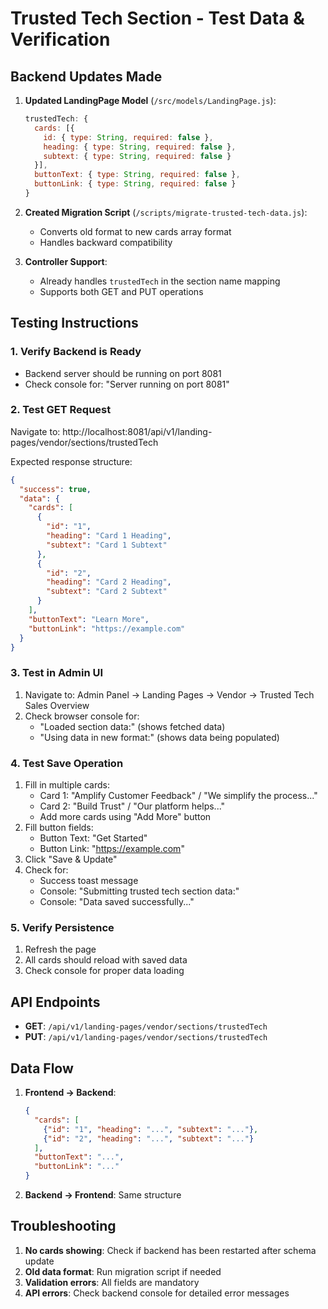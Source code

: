 # Trusted Tech Section - Test Data & Verification

## Backend Updates Made

1. **Updated LandingPage Model** (`/src/models/LandingPage.js`):
   ```javascript
   trustedTech: {
     cards: [{
       id: { type: String, required: false },
       heading: { type: String, required: false },
       subtext: { type: String, required: false }
     }],
     buttonText: { type: String, required: false },
     buttonLink: { type: String, required: false }
   }
   ```

2. **Created Migration Script** (`/scripts/migrate-trusted-tech-data.js`):
   - Converts old format to new cards array format
   - Handles backward compatibility

3. **Controller Support**:
   - Already handles `trustedTech` in the section name mapping
   - Supports both GET and PUT operations

## Testing Instructions

### 1. Verify Backend is Ready
- Backend server should be running on port 8081
- Check console for: "Server running on port 8081"

### 2. Test GET Request
Navigate to: http://localhost:8081/api/v1/landing-pages/vendor/sections/trustedTech

Expected response structure:
```json
{
  "success": true,
  "data": {
    "cards": [
      {
        "id": "1",
        "heading": "Card 1 Heading",
        "subtext": "Card 1 Subtext"
      },
      {
        "id": "2",
        "heading": "Card 2 Heading",
        "subtext": "Card 2 Subtext"
      }
    ],
    "buttonText": "Learn More",
    "buttonLink": "https://example.com"
  }
}
```

### 3. Test in Admin UI
1. Navigate to: Admin Panel → Landing Pages → Vendor → Trusted Tech Sales Overview
2. Check browser console for:
   - "Loaded section data:" (shows fetched data)
   - "Using data in new format:" (shows data being populated)

### 4. Test Save Operation
1. Fill in multiple cards:
   - Card 1: "Amplify Customer Feedback" / "We simplify the process..."
   - Card 2: "Build Trust" / "Our platform helps..."
   - Add more cards using "Add More" button
2. Fill button fields:
   - Button Text: "Get Started"
   - Button Link: "https://example.com"
3. Click "Save & Update"
4. Check for:
   - Success toast message
   - Console: "Submitting trusted tech section data:"
   - Console: "Data saved successfully..."

### 5. Verify Persistence
1. Refresh the page
2. All cards should reload with saved data
3. Check console for proper data loading

## API Endpoints

- **GET**: `/api/v1/landing-pages/vendor/sections/trustedTech`
- **PUT**: `/api/v1/landing-pages/vendor/sections/trustedTech`

## Data Flow

1. **Frontend → Backend**:
   ```json
   {
     "cards": [
       {"id": "1", "heading": "...", "subtext": "..."},
       {"id": "2", "heading": "...", "subtext": "..."}
     ],
     "buttonText": "...",
     "buttonLink": "..."
   }
   ```

2. **Backend → Frontend**: Same structure

## Troubleshooting

1. **No cards showing**: Check if backend has been restarted after schema update
2. **Old data format**: Run migration script if needed
3. **Validation errors**: All fields are mandatory
4. **API errors**: Check backend console for detailed error messages